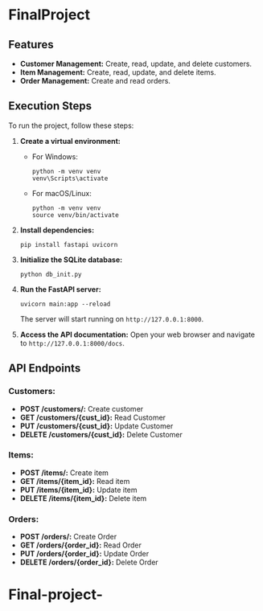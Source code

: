 # FinalProject
## Features

- **Customer Management:** Create, read, update, and delete customers.
- **Item Management:** Create, read, update, and delete items.
- **Order Management:** Create and read orders.

## Execution Steps

To run the project, follow these steps:

1. **Create a virtual environment:**
   - For Windows:
     ```
     python -m venv venv
     venv\Scripts\activate
     ```
   - For macOS/Linux:
     ```
     python -m venv venv
     source venv/bin/activate
     ```

2. **Install dependencies:**
   ```
   pip install fastapi uvicorn
   ```

3. **Initialize the SQLite database:**
   ```
   python db_init.py
   ```

4. **Run the FastAPI server:**
   ```
   uvicorn main:app --reload
   ```
   The server will start running on `http://127.0.0.1:8000`.

5. **Access the API documentation:**
   Open your web browser and navigate to `http://127.0.0.1:8000/docs`. 

## API Endpoints

### Customers:
- **POST /customers/:** Create customer
- **GET /customers/{cust_id}:** Read Customer
- **PUT /customers/{cust_id}:** Update Customer 
- **DELETE /customers/{cust_id}:** Delete Customer 

### Items:
- **POST /items/:** Create item
- **GET /items/{item_id}:** Read item 
- **PUT /items/{item_id}:** Update item 
- **DELETE /items/{item_id}:** Delete item 

### Orders:
- **POST /orders/:** Create Order
- **GET /orders/{order_id}:** Read Order 
- **PUT /orders/{order_id}:** Update Order 
- **DELETE /orders/{order_id}:** Delete Order 

 # Final-project-
